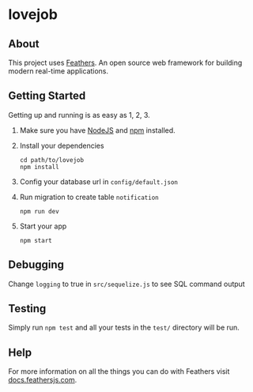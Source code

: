 # lovejob

> 

## About

This project uses [Feathers](http://feathersjs.com). An open source web framework for building modern real-time applications.

## Getting Started

Getting up and running is as easy as 1, 2, 3.

1. Make sure you have [NodeJS](https://nodejs.org/) and [npm](https://www.npmjs.com/) installed.
2. Install your dependencies

    ```
    cd path/to/lovejob
    npm install
    ```
3. Config your database url in `config/default.json`

4. Run migration to create table `notification`
   ```
   npm run dev
   ```   

5. Start your app

    ```
    npm start
    ```
   
## Debugging
Change `logging` to true in `src/sequelize.js` to see SQL command output

## Testing

Simply run `npm test` and all your tests in the `test/` directory will be run.

## Help

For more information on all the things you can do with Feathers visit [docs.feathersjs.com](http://docs.feathersjs.com).
